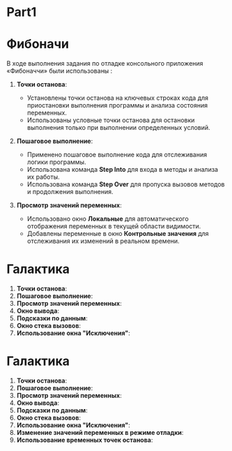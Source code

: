 # Part1
# Фибоначи
В ходе выполнения задания по отладке консольного приложения «Фибоначчи» были использованы :

1. **Точки останова**:
   - Установлены точки останова на ключевых строках кода для приостановки выполнения программы и анализа состояния переменных.
   - Использованы условные точки останова для остановки выполнения только при выполнении определенных условий.

2. **Пошаговое выполнение**:
   - Применено пошаговое выполнение кода для отслеживания логики программы.
   - Использована команда **Step Into** для входа в методы и анализа их работы.
   - Использована команда **Step Over** для пропуска вызовов методов и продолжения выполнения.

3. **Просмотр значений переменных**:
   - Использовано окно **Локальные** для автоматического отображения переменных в текущей области видимости.
   - Добавлены переменные в окно **Контрольные значения** для отслеживания их изменений в реальном времени.

# Галактика
1. **Точки останова**:
2. **Пошаговое выполнение**:
3. **Просмотр значений переменных**:
4. **Окно вывода**:
5. **Подсказки по данным**:
6. **Окно стека вызовов**:
7. **Использование окна "Исключения"**:

# Галактика
1. **Точки останова**:
2. **Пошаговое выполнение**:
3. **Просмотр значений переменных**:
4. **Окно вывода**:
5. **Подсказки по данным**:
6. **Окно стека вызовов**:
7. **Использование окна "Исключения"**:
8. **Изменение значений переменных в режиме отладки**:
9. **Использование временных точек останова**:
